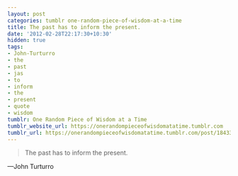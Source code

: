 ```yaml
---
layout: post
categories: tumblr one-random-piece-of-wisdom-at-a-time
title: The past has to inform the present.
date: '2012-02-28T22:17:30+10:30'
hidden: true
tags:
- John-Turturro
- the
- past
- jas
- to
- inform
- the
- present
- quote
- wisdom
tumblr: One Random Piece of Wisdom at a Time
tumblr_website_url: https://onerandompieceofwisdomatatime.tumblr.com
tumblr_url: https://onerandompieceofwisdomatatime.tumblr.com/post/18433954623/the-past-has-to-inform-the-present
---
```

> The past has to inform the present.

—John Turturro
